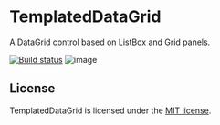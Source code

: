 # TemplatedDataGrid

A DataGrid control based on ListBox and Grid panels.

[![Build status](https://dev.azure.com/wieslawsoltes/GitHub/_apis/build/status/Sources/TemplatedDataGrid)](https://dev.azure.com/wieslawsoltes/GitHub/_build/latest?definitionId=-1)
![image](https://user-images.githubusercontent.com/2297442/129415635-15da4974-1b12-42a6-a97a-71f6cf48658b.png)

## License

TemplatedDataGrid is licensed under the [MIT license](LICENSE.TXT).
